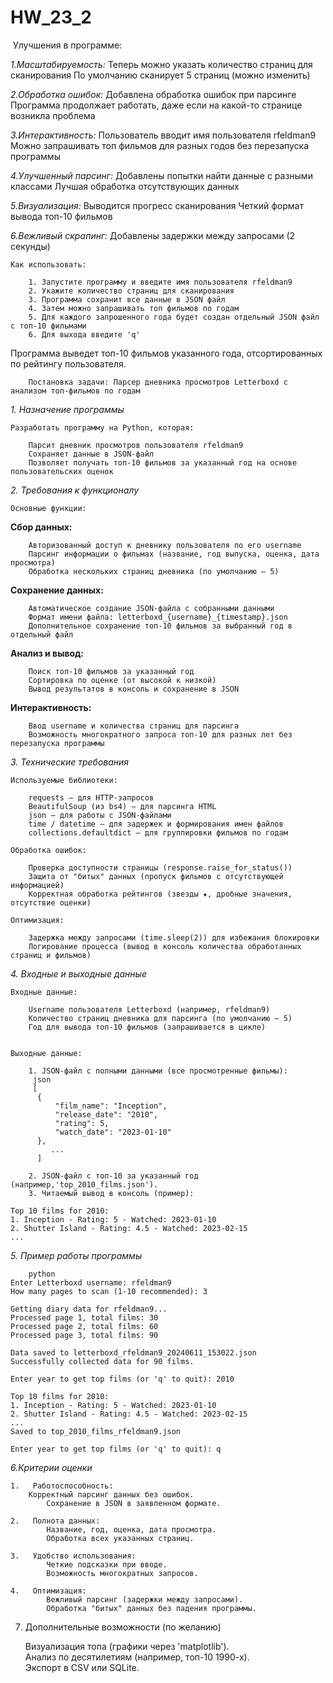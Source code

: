 # HW_23_2
﻿	Улучшения в программе:

*1.Масштабируемость:*
    	Теперь можно указать количество страниц для сканирования
   	По умолчанию сканирует 5 страниц (можно изменить)

*2.Обработка ошибок:*
    	Добавлена обработка ошибок при парсинге
    	Программа продолжает работать, даже если на какой-то странице возникла проблема

*3.Интерактивность:*
    	Пользователь вводит имя пользователя rfeldman9
    	Можно запрашивать топ фильмов для разных годов без перезапуска программы

*4.Улучшенный парсинг:*
    	Добавлены попытки найти данные с разными классами
    	Лучшая обработка отсутствующих данных

*5.Визуализация:*
    	Выводится прогресс сканирования
    	Четкий формат вывода топ-10 фильмов

*6.Вежливый скрапинг:*
    	Добавлены задержки между запросами (2 секунды)

	Как использовать:

		1. Запустите программу и введите имя пользователя rfeldman9
		2. Укажите количество страниц для сканирования
		3. Программа сохранит все данные в JSON файл
		4. Затем можно запрашивать топ фильмов по годам
		5. Для каждого запрошенного года будет создан отдельный JSON файл с топ-10 фильмами
		6. Для выхода введите 'q'

Программа выведет топ-10 фильмов указанного года, отсортированных по рейтингу пользователя.


		Постановка задачи: Парсер дневника просмотров Letterboxd с анализом топ-фильмов по годам

*1. Назначение программы*

	Разработать программу на Python, которая:

		Парсит дневник просмотров пользователя rfeldman9
		Сохраняет данные в JSON-файл
		Позволяет получать топ-10 фильмов за указанный год на основе пользовательских оценок

*2. Требования к функционалу*

	Основные функции:

**Сбор данных:** 

		Авторизованный доступ к дневнику пользователя по его username
		Парсинг информации о фильмах (название, год выпуска, оценка, дата просмотра)
		Обработка нескольких страниц дневника (по умолчанию — 5)

**Сохранение данных:** 

		Автоматическое создание JSON-файла с собранными данными
		Формат имени файла: letterboxd_{username}_{timestamp}.json
		Дополнительное сохранение топ-10 фильмов за выбранный год в отдельный файл

**Анализ и вывод:**

		Поиск топ-10 фильмов за указанный год
		Сортировка по оценке (от высокой к низкой)
		Вывод результатов в консоль и сохранение в JSON

**Интерактивность:**

		Ввод username и количества страниц для парсинга
		Возможность многократного запроса топ-10 для разных лет без перезапуска программы

*3. Технические требования*

	Используемые библиотеки:

		requests — для HTTP-запросов
		BeautifulSoup (из bs4) — для парсинга HTML
		json — для работы с JSON-файлами
		time / datetime — для задержек и формирования имен файлов
		collections.defaultdict — для группировки фильмов по годам

	Обработка ошибок:

		Проверка доступности страницы (response.raise_for_status())
		Защита от "битых" данных (пропуск фильмов с отсутствующей информацией)
		Корректная обработка рейтингов (звезды ★, дробные значения, отсутствие оценки)

	Оптимизация:

		Задержка между запросами (time.sleep(2)) для избежания блокировки
		Логирование процесса (вывод в консоль количества обработанных страниц и фильмов)

*4. Входные и выходные данные*

	Входные данные:

		Username пользователя Letterboxd (например, rfeldman9)
		Количество страниц дневника для парсинга (по умолчанию — 5)
		Год для вывода топ-10 фильмов (запрашивается в цикле)


 	Выходные данные:  

		1. JSON-файл с полными данными (все просмотренные фильмы):  
  		 json
  		 [
   		  {
     		  "film_name": "Inception",
     		  "release_date": "2010",
      		  "rating": 5,
     		  "watch_date": "2023-01-10"
   		  },
    		 ...
 		  ]
   
		2. JSON-файл с топ-10 за указанный год (например,'top_2010_films.json').  
		3. Читаемый вывод в консоль (пример):  
   
   	Top 10 films for 2010:
   	1. Inception - Rating: 5 - Watched: 2023-01-10
   	2. Shutter Island - Rating: 4.5 - Watched: 2023-02-15
   	...
  


*5. Пример работы программы* 

		python
	Enter Letterboxd username: rfeldman9
	How many pages to scan (1-10 recommended): 3

	Getting diary data for rfeldman9...
	Processed page 1, total films: 30
	Processed page 2, total films: 60
	Processed page 3, total films: 90

	Data saved to letterboxd_rfeldman9_20240611_153022.json
	Successfully collected data for 90 films.

	Enter year to get top films (or 'q' to quit): 2010

	Top 10 films for 2010:
	1. Inception - Rating: 5 - Watched: 2023-01-10
	2. Shutter Island - Rating: 4.5 - Watched: 2023-02-15
	...
	Saved to top_2010_films_rfeldman9.json

	Enter year to get top films (or 'q' to quit): q


*6.Критерии оценки*

	1.   Работоспособность: 
		Корректный парсинг данных без ошибок.  
    		Сохранение в JSON в заявленном формате.  

	2.   Полнота данных:  
    		Название, год, оценка, дата просмотра.  
    		Обработка всех указанных страниц.  

	3.   Удобство использования:  
    		Четкие подсказки при вводе.  
    		Возможность многократных запросов.  

	4.   Оптимизация:  
    		Вежливый парсинг (задержки между запросами).  
    		Обработка "битых" данных без падения программы.  


7. Дополнительные возможности (по желанию)  

 	Визуализация топа (графики через 'matplotlib').  
 	Анализ по десятилетиям (например, топ-10 1990-х).  
 	Экспорт в CSV или SQLite.  
